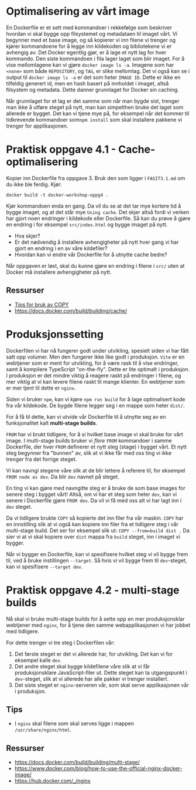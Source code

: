 # Optimalisering av vårt image
En Dockerfile er et sett med kommandoer i rekkefølge som beskriver hvordan vi skal bygge opp filsystemet og metadataen til imaget vårt. Vi begynner med et base image, og så kopierer vi inn filene vi trenger og kjører kommandoene for å legge inn kildekoden og bibliotekene vi er avhengig av. Det Docker egentlig gjør, er å lage et nytt lag for hver kommando. Den siste kommandoen i fila lager laget som blir imaget. For å vise mellomlagene kan vi gjøre `docker image ls -a`. Imagene som har `<none>` som både `REPOSITORY`, og `TAG`, er slike mellomlag. Det vi også kan se i output til `docker image ls -a` er det som heter `IMAGE ID`. Dette er ikke en tilfeldig generert id, men en hash basert på innholdet i imaget, altså filsystem og metadata. Dette danner grunnlaget for Docker sin caching.

Når grunnlaget for et lag er det samme som når man bygde sist, trenger man ikke å utføre steget på nytt, man kan simpelthen bruke det laget som allerede er bygget. Det kan vi tjene mye på, for eksempel når det kommer til tidkrevende kommandoer som`npm install` som skal installere pakkene vi trenger for applikasjonen.


# Praktisk oppgave 4.1 - Cache-optimalisering
Kopier inn Dockerfile fra oppgave 3. Bruk den som ligger i `FASIT3.1.md` om du ikke ble ferdig. Kjør:
```
docker build -t docker-workshop-oppg4 .
```
Kjør kommandoen enda en gang. Da vil du se at det tar mye kortere tid å bygge imaget, og at det står mye `Using cache`. Det skjer altså fordi vi verken har gjort noen endringer i kildekode eller Dockerfile. Så kan du prøve å gjøre en endring i for eksempel `src/index.html` og bygge imaget på nytt.
- Hva skjer?
- Er det nødvendig å installere avhengigheter på nytt hver gang vi har gjort en endring i en av våre kildefiler?
- Hvordan kan vi endre vår Dockerfile for å utnytte cache bedre?

Når oppgaven er løst, skal du kunne gjøre en endring i filene i `src/` uten at Docker må installere avhengigheter på nytt. 

## Ressurser
- [Tips for bruk av COPY](https://docs.docker.com/develop/develop-images/dockerfile_best-practices/#add-or-copy)
- https://docs.docker.com/build/building/cache/

# Produksjonssetting
Dockerfilen vi har nå fungerer godt under utvikling, spesielt siden vi har fått satt opp volumer. Men den fungerer ikke like godt i produksjon. `Vite` er en webtjener som er ment for utvikling, for å være rask til å vise endringer, samt å kompilere TypeScript "on-the-fly". Dette er lite optimalt i produksjon. I produksjon er det mindre viktig å reagere raskt på endringer i filene, og mer viktig at vi kan levere filene raskt til mange klienter. En webtjener som er mer tjent til dette er `nginx`.

Siden vi bruker `npm`, kan vi kjøre `npm run build` for å lage optimalisert kode fra vår kildekode. De bygde filene legger seg i en mappe som heter `dist/`.

For å få til dette, kan vi utvide vår Dockerfile til å utnytte seg av en funksjonalitet kalt **multi-stage builds**.

`FROM` har vi brukt tidligere, for å si hvilket base image vi skal bruke for vårt image. I multi-stage builds bruker vi *flere* `FROM` kommandoer i samme Dockerfile, der hver `FROM` definerer et nytt steg (stage) i bygget vårt. Et nytt steg begynner fra "bunnen" av, slik at vi ikke får med oss ting vi ikke trenger fra det forrige steget.

Vi kan navngi stegene våre slik at de blir lettere å referere til, for eksempel `FROM node as dev`. Da blir `dev` navnet på steget.

En ting vi kan gjøre med navngitte steg er å bruke de som base images for senere steg i bygget vårt! Altså, om vi har et steg som heter `dev`, kan vi senere i Dockerfile gjøre `FROM dev`. Da vil vi få med oss alt vi har lagt inn i `dev` steget.

Da vi tidligere brukte `COPY` så kopierte det inn filer fra vår maskin. `COPY` har en innstilling slik at vi også kan kopiere inn filer fra et tidligere steg i vår multi-stage build. Det ser for eksempel slik ut: `COPY --from=build dist .` Da sier vi at vi skal kopiere over `dist` mappa fra `build` steget, inn i imaget vi bygger.

Når vi bygger en Dockerfile, kan vi spesifisere hvilket steg vi vil bygge frem til, ved å bruke instillingen `--target`. Så hvis vi vil bygge frem til `dev`-steget, kan vi spesifisere `--target dev`.

# Praktisk oppgave 4.2 - multi-stage builds
Nå skal vi bruke multi-stage builds for å sette opp en mer produksjonsklar webtjener med `nginx`, for å tjene den samme webapplikasjonen vi har jobbet med tidligere.

For dette trenger vi tre steg i Dockerfilen vår:
1. Det første steget er det vi allerede har, for utvikling. Det kan vi for eksempel kalle `dev`.
2. Det andre steget skal bygge kildefilene våre slik at vi får produksjonsklare JavaScript-filer ut. Dette steget kan ta utgangspunkt i `dev`-steget, slik at vi allerede har alle pakker vi trenger installert.
3. Det siste steget er `nginx`-serveren vår, som skal serve applikasjonen vår i produksjon.


## Tips
- I `nginx` skal filene som skal serves ligge i mappen `/usr/share/nginx/html`.

## Ressurser
- https://docs.docker.com/build/building/multi-stage/
- https://www.docker.com/blog/how-to-use-the-official-nginx-docker-image/
- https://hub.docker.com/_/nginx
